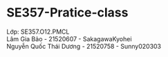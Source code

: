 ﻿# SE357-Pratice-class

Lớp: SE357.O12.PMCL<br/>
Lâm Gia Bảo - 21520607 - SakagawaKyohei<br/>
Nguyễn Quốc Thái Dương - 21520758 - Sunny020303
